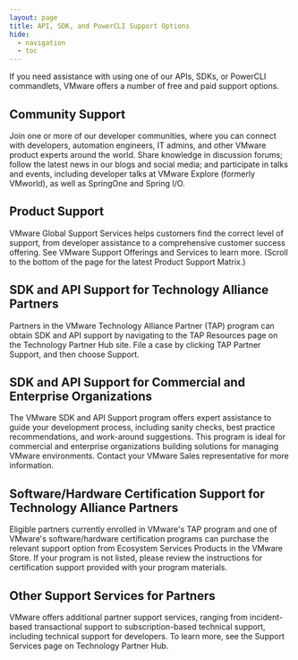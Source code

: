 ```yaml
---
layout: page
title: API, SDK, and PowerCLI Support Options
hide:
  - navigation
  - toc
---
```


If you need assistance with using one of our APIs, SDKs, or PowerCLI commandlets, VMware offers a number of free and paid support options.

## Community Support

Join one or more of our developer communities, where you can connect with developers, automation engineers, IT admins, and other VMware product experts around the world. Share knowledge in discussion forums; follow the latest news in our blogs and social media; and participate in talks and events, including developer talks at VMware Explore (formerly VMworld), as well as SpringOne and Spring I/O.

## Product Support

VMware Global Support Services helps customers find the correct level of support, from developer assistance to a comprehensive customer success offering. See VMware Support Offerings and Services to learn more. (Scroll to the bottom of the page for the latest Product Support Matrix.)

## SDK and API Support for Technology Alliance Partners

Partners in the VMware Technology Alliance Partner (TAP) program can obtain SDK and API support by navigating to the TAP Resources page on the Technology Partner Hub site. File a case by clicking TAP Partner Support, and then choose Support.

## SDK and API Support for Commercial and Enterprise Organizations

The VMware SDK and API Support program offers expert assistance to guide your development process, including sanity checks, best practice recommendations, and work-around suggestions. This program is ideal for commercial and enterprise organizations building solutions for managing VMware environments. Contact your VMware Sales representative for more information.

## Software/Hardware Certification Support for Technology Alliance Partners

Eligible partners currently enrolled in VMware's TAP program and one of VMware's software/hardware certification programs can purchase the relevant support option from Ecosystem Services Products in the VMware Store. If your program is not listed, please review the instructions for certification support provided with your program materials.

## Other Support Services for Partners

VMware offers additional partner support services, ranging from incident-based transactional support to subscription-based technical support, including technical support for developers. To learn more, see the Support Services page on Technology Partner Hub.
